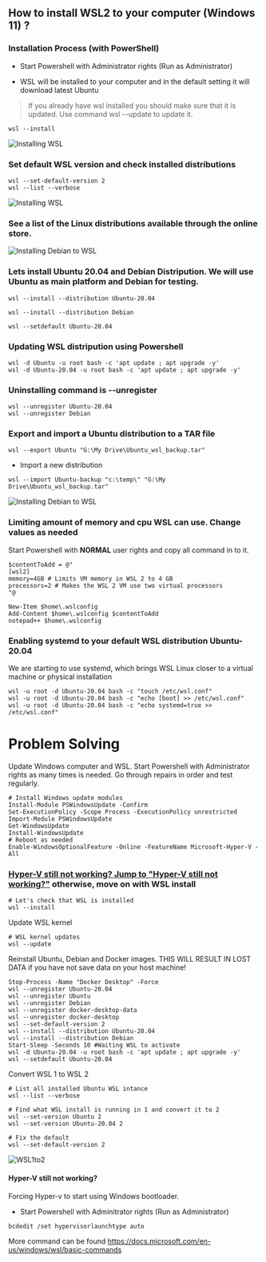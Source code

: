 
## How to install WSL2 to your computer  (Windows 11) ?

### Installation Process (with PowerShell)
* Start Powershell with Administrator rights (Run as Administrator)

* WSL will be installed to your computer and in the default setting it will download latest Ubuntu
> If you already have wsl installed you should make sure that it is updated. Use command wsl --update to update it.

```
wsl --install
```
![Installing WSL](assets/wslupdate.png "WSL --install")


### Set default WSL version and check installed distributions
```
wsl --set-default-version 2
wsl --list --verbose
```
![Installing WSL](assets/WSL_status.png "WSL status")



###  See a list of the Linux distributions available through the online store.


![Installing Debian to WSL](assets/WSL_Debian.png "WSL Debian")


###  Lets install Ubuntu 20.04 and Debian Distripution. We will use Ubuntu as main platform and Debian for testing.
```
wsl --install --distribution Ubuntu-20.04

wsl --install --distribution Debian

wsl --setdefault Ubuntu-20.04
```

###  Updating WSL distripution using Powershell



```
wsl -d Ubuntu -u root bash -c 'apt update ; apt upgrade -y'
wsl -d Ubuntu-20.04 -u root bash -c 'apt update ; apt upgrade -y'
```

### Uninstalling command is --unregister
```
wsl --unregister Ubuntu-20.04
wsl --unregister Debian
```

### Export and import a Ubuntu distribution to a TAR file


```
wsl --export Ubuntu "G:\My Drive\Ubuntu_wsl_backup.tar"
```

* Import a new distribution

```
wsl --import Ubuntu-backup "c:\temp\" "G:\My Drive\Ubuntu_wsl_backup.tar"

```

![Installing Debian to WSL](assets/WSL_export_inport.png "WSL Debian")



### Limiting amount of memory and cpu WSL can use. Change values as needed
Start Powershell with **NORMAL** user rights and copy all command in to it. 

```
$contentToAdd = @"
[wsl2]
memory=4GB # Limits VM memory in WSL 2 to 4 GB
processors=2 # Makes the WSL 2 VM use two virtual processors
"@

New-Item $home\.wslconfig
Add-Content $home\.wslconfig $contentToAdd
notepad++ $home\.wslconfig 
```

### Enabling systemd to your default WSL distribution Ubuntu-20.04
We are starting to use systemd, which brings WSL Linux closer to a virtual machine or physical installation

```
wsl -u root -d Ubuntu-20.04 bash -c "touch /etc/wsl.conf"
wsl -u root -d Ubuntu-20.04 bash -c "echo [boot] >> /etc/wsl.conf" 
wsl -u root -d Ubuntu-20.04 bash -c "echo systemd=true >> /etc/wsl.conf" 

```

# Problem Solving
Update Windows computer and WSL. Start Powershell with Administrator rights as many times is needed. Go through repairs in order and test regularly.

```
# Install Windows update modules
Install-Module PSWindowsUpdate -Confirm
Set-ExecutionPolicy -Scope Process -ExecutionPolicy unrestricted
Import-Module PSWindowsUpdate
Get-WindowsUpdate
Install-WindowsUpdate
# Reboot as needed 
Enable-WindowsOptionalFeature -Online -FeatureName Microsoft-Hyper-V -All
```

### [Hyper-V still not working? Jump to "Hyper-V still not working?"](#hyper-v-still-not-working) otherwise, move on with WSL install

```
# Let's check that WSL is installed
wsl --install
```

Update WSL kernel
```
# WSL kernel updates
wsl --update
```

Reinstall Ubuntu, Debian and Docker images. THIS WILL RESULT IN LOST DATA if you have not save data on your host machine!
```
Stop-Process -Name "Docker Desktop" -Force
wsl --unregister Ubuntu-20.04
wsl --unregister Ubuntu
wsl --unregister Debian
wsl --unregister docker-desktop-data
wsl --unregister docker-desktop
wsl --set-default-version 2
wsl --install --distribution Ubuntu-20.04
wsl --install --distribution Debian
Start-Sleep -Seconds 10 #Waiting WSL to activate
wsl -d Ubuntu-20.04 -u root bash -c 'apt update ; apt upgrade -y'
wsl --setdefault Ubuntu-20.04
```

Convert WSL 1 to WSL 2
```
# List all installed Ubuntu WSL intance
wsl --list --verbose

# Find what WSL install is running in 1 and convert it to 2
wsl --set-version Ubuntu 2
wsl --set-version Ubuntu-20.04 2

# Fix the default 
wsl --set-default-version 2

```
![WSL1to2](assets/WSL_WSL1to2.png "WSL1to2")


#### Hyper-V still not working?

Forcing Hyper-v to start using Windows bootloader. 

* Start Powershell with Adminitrator rights (Run as Administrator)

```
bcdedit /set hypervisorlaunchtype auto
```

More command can be found https://docs.microsoft.com/en-us/windows/wsl/basic-commands

